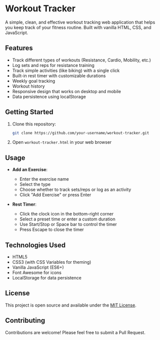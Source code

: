 # Workout Tracker

A simple, clean, and effective workout tracking web application that helps you keep track of your fitness routine. Built with vanilla HTML, CSS, and JavaScript.

## Features

- Track different types of workouts (Resistance, Cardio, Mobility, etc.)
- Log sets and reps for resistance training
- Track simple activities (like biking) with a single click
- Built-in rest timer with customizable durations
- Weekly goal tracking
- Workout history
- Responsive design that works on desktop and mobile
- Data persistence using localStorage

## Getting Started

1. Clone this repository:
   ```bash
   git clone https://github.com/your-username/workout-tracker.git
   ```

2. Open `workout-tracker.html` in your web browser

## Usage

- **Add an Exercise**: 
  - Enter the exercise name
  - Select the type
  - Choose whether to track sets/reps or log as an activity
  - Click "Add Exercise" or press Enter

- **Rest Timer**:
  - Click the clock icon in the bottom-right corner
  - Select a preset time or enter a custom duration
  - Use Start/Stop or Space bar to control the timer
  - Press Escape to close the timer

## Technologies Used

- HTML5
- CSS3 (with CSS Variables for theming)
- Vanilla JavaScript (ES6+)
- Font Awesome for icons
- LocalStorage for data persistence

## License

This project is open source and available under the [MIT License](LICENSE).

## Contributing

Contributions are welcome! Please feel free to submit a Pull Request.
